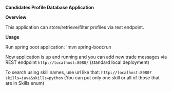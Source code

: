 **Candidates Profile Database Application**

**Overview**

This application can store/retrieve/filter profiles via rest endpoint.

**Usage**

Run spring boot application: `mvn spring-boot:run

Now application is up and running and you can add new trade messages via REST endpoint `http://localhost:8080/` 
(standard local deployment)

To search using skill names, use url like that: `http://localhost:8080?skills=java&skills=python` (You can put only one skill or all of those that are in Skills enum)
